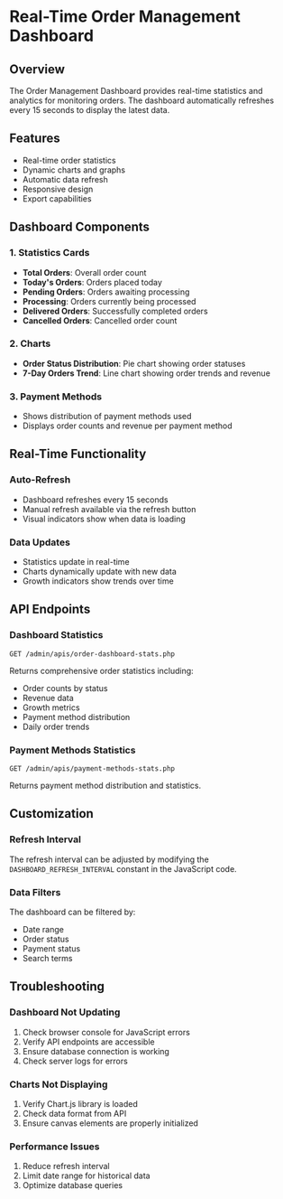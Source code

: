 # Real-Time Order Management Dashboard

## Overview
The Order Management Dashboard provides real-time statistics and analytics for monitoring orders. The dashboard automatically refreshes every 15 seconds to display the latest data.

## Features
- Real-time order statistics
- Dynamic charts and graphs
- Automatic data refresh
- Responsive design
- Export capabilities

## Dashboard Components

### 1. Statistics Cards
- **Total Orders**: Overall order count
- **Today's Orders**: Orders placed today
- **Pending Orders**: Orders awaiting processing
- **Processing**: Orders currently being processed
- **Delivered Orders**: Successfully completed orders
- **Cancelled Orders**: Cancelled order count

### 2. Charts
- **Order Status Distribution**: Pie chart showing order statuses
- **7-Day Orders Trend**: Line chart showing order trends and revenue

### 3. Payment Methods
- Shows distribution of payment methods used
- Displays order counts and revenue per payment method

## Real-Time Functionality

### Auto-Refresh
- Dashboard refreshes every 15 seconds
- Manual refresh available via the refresh button
- Visual indicators show when data is loading

### Data Updates
- Statistics update in real-time
- Charts dynamically update with new data
- Growth indicators show trends over time

## API Endpoints

### Dashboard Statistics
```
GET /admin/apis/order-dashboard-stats.php
```

Returns comprehensive order statistics including:
- Order counts by status
- Revenue data
- Growth metrics
- Payment method distribution
- Daily order trends

### Payment Methods Statistics
```
GET /admin/apis/payment-methods-stats.php
```

Returns payment method distribution and statistics.

## Customization

### Refresh Interval
The refresh interval can be adjusted by modifying the `DASHBOARD_REFRESH_INTERVAL` constant in the JavaScript code.

### Data Filters
The dashboard can be filtered by:
- Date range
- Order status
- Payment status
- Search terms

## Troubleshooting

### Dashboard Not Updating
1. Check browser console for JavaScript errors
2. Verify API endpoints are accessible
3. Ensure database connection is working
4. Check server logs for errors

### Charts Not Displaying
1. Verify Chart.js library is loaded
2. Check data format from API
3. Ensure canvas elements are properly initialized

### Performance Issues
1. Reduce refresh interval
2. Limit date range for historical data
3. Optimize database queries